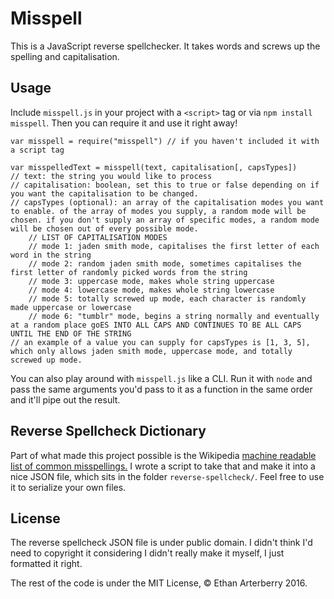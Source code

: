 # Misspell
This is a JavaScript reverse spellchecker. It takes words and screws up the spelling and capitalisation.

## Usage
Include `misspell.js` in your project with a `<script>` tag or via `npm install misspell`. Then you can require it and use it right away!

```
var misspell = require("misspell") // if you haven't included it with a script tag

var misspelledText = misspell(text, capitalisation[, capsTypes])
// text: the string you would like to process
// capitalisation: boolean, set this to true or false depending on if you want the capitalisation to be changed.
// capsTypes (optional): an array of the capitalisation modes you want to enable. of the array of modes you supply, a random mode will be chosen. if you don't supply an array of specific modes, a random mode will be chosen out of every possible mode.
    // LIST OF CAPITALISATION MODES
    // mode 1: jaden smith mode, capitalises the first letter of each word in the string
    // mode 2: random jaden smith mode, sometimes capitalises the first letter of randomly picked words from the string
    // mode 3: uppercase mode, makes whole string uppercase
    // mode 4: lowercase mode, makes whole string lowercase
    // mode 5: totally screwed up mode, each character is randomly made uppercase or lowercase
    // mode 6: "tumblr" mode, begins a string normally and eventually at a random place goES INTO ALL CAPS AND CONTINUES TO BE ALL CAPS UNTIL THE END OF THE STRING
// an example of a value you can supply for capsTypes is [1, 3, 5], which only allows jaden smith mode, uppercase mode, and totally screwed up mode.
```

You can also play around with `misspell.js` like a CLI. Run it with `node` and pass the same arguments you'd pass to it as a function in the same order and it'll pipe out the result.

## Reverse Spellcheck Dictionary
Part of what made this project possible is the Wikipedia [machine readable list of common misspellings.](https://en.wikipedia.org/wiki/Wikipedia:Lists_of_common_misspellings/For_machines) I wrote a script to take that and make it into a nice JSON file, which sits in the folder `reverse-spellcheck/`. Feel free to use it to serialize your own files.

## License
The reverse spellcheck JSON file is under public domain. I didn't think I'd need to copyright it considering I didn't really make it myself, I just formatted it right.

The rest of the code is under the MIT License, © Ethan Arterberry 2016.